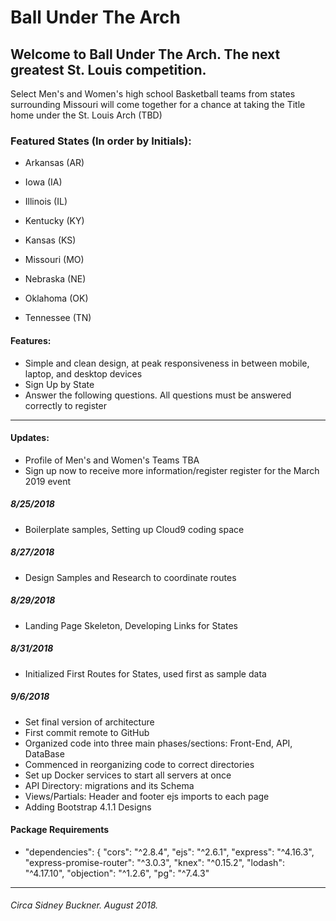 # Ball Under The Arch
## Welcome to Ball Under The Arch. The next greatest St. Louis competition.
Select Men's and Women's high school Basketball teams from states surrounding Missouri
will come together for a chance at taking the Title home under the St. Louis Arch (TBD)

### Featured States (In order by Initials):

+ Arkansas (AR)
+ Iowa (IA)
+ Illinois (IL)

+ Kentucky (KY)
+ Kansas (KS)
+ Missouri (MO)

+ Nebraska (NE)
+ Oklahoma (OK)
+ Tennessee (TN)

#### Features:

+ Simple and clean design, at peak responsiveness in between mobile, laptop, and desktop devices
+ Sign Up by State
+ Answer the following questions. All questions must be answered correctly to register

---

#### Updates:
+ Profile of Men's and Women's Teams TBA
+ Sign up now to receive more information/register register for the March 2019 event

##### 8/25/2018
+ Boilerplate samples, Setting up Cloud9 coding space
##### 8/27/2018
+ Design Samples and Research to coordinate routes
##### 8/29/2018
+ Landing Page Skeleton, Developing Links for States
##### 8/31/2018
+ Initialized First Routes for States, used first as sample data
##### 9/6/2018
+ Set final version of architecture
+ First commit remote to GitHub
+ Organized code into three main phases/sections: Front-End, API, DataBase
+ Commenced in reorganizing code to correct directories
+ Set up Docker services to start all servers at once
+ API Directory: migrations and its Schema
+ Views/Partials: Header and footer ejs imports to each page
+ Adding Bootstrap 4.1.1 Designs

#### Package Requirements
+ "dependencies": {
  "cors": "^2.8.4",
  "ejs": "^2.6.1",
  "express": "^4.16.3",
  "express-promise-router": "^3.0.3",
  "knex": "^0.15.2",
  "lodash": "^4.17.10",
  "objection": "^1.2.6",
  "pg": "^7.4.3"


<!-- ##### Initial Navigation - Dated 9/3/2018 Live preview available exclusively on cloud9
+ https://ball-under-the-arch-sbuckner.c9users.io/ - to see landing page in live preview
+ https://ball-under-the-arch-sbuckner.c9users.io/states - to see live preview list of states from sample data -->






---
###### Circa Sidney Buckner. August 2018.
